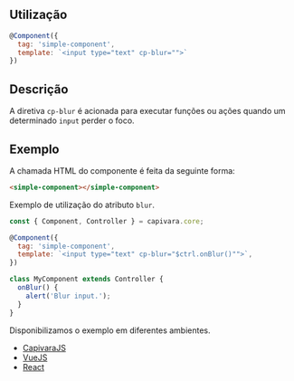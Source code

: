 ## Utilização

```js
@Component({
  tag: 'simple-component',
  template: `<input type="text" cp-blur="">`
})
```

## Descrição

A diretiva `cp-blur` é acionada para executar funções ou ações quando um determinado `input` perder o foco.

## Exemplo

A chamada HTML do componente é feita da seguinte forma:

```HTML
<simple-component></simple-component>
```

Exemplo de utilização do atributo `blur`.

```js
const { Component, Controller } = capivara.core;

@Component({
  tag: 'simple-component',
  template: `<input type="text" cp-blur="$ctrl.onBlur()"">`,
})

class MyComponent extends Controller {
  onBlur() {
    alert('Blur input.');
  }
}
```
Disponibilizamos o exemplo em diferentes ambientes.
* [CapivaraJS](https://jsfiddle.net/jcanabarro/zf8gqh0d/331/)
* [VueJS](http://jsfiddle.net/jcanabarro/ygznj9mt/29/)
* [React]()
